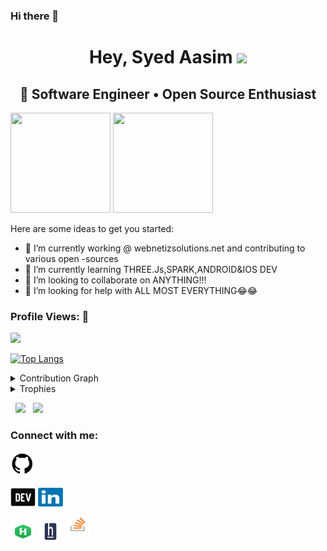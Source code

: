 ### Hi there 👋
<h1 align="center">Hey, Syed Aasim <img src="https://raw.githubusercontent.com/aemmadi/aemmadi/master/wave.gif" width="30px"></h1> 
<h2 align="center"> 🚀 Software Engineer • Open Source Enthusiast </h2>


<!--**aasim-syed/aasim-syed** is a ✨ _special_ ✨ repository because its `README.md` (this file) appears on your GitHub profile.-->
 <img src="https://octodex.github.com/images/daftpunktocat-thomas.gif" height="160px" width="160px"> <img src="https://octodex.github.com/images/daftpunktocat-guy.gif" height="160px" width="160px">

Here are some ideas to get you started:

- 🔭 I’m currently working @ webnetizsolutions.net and contributing to various open -sources
- 🌱 I’m currently learning THREE.Js,SPARK,ANDROID&IOS DEV
- 👯 I’m looking to collaborate on ANYTHING!!!
- 🤔 I’m looking for help with ALL MOST EVERYTHING😂😂

<h3 align="left">Profile Views: 🧐</h3>
<img width="20%" src="https://profile-counter.glitch.me/%7BGitHub-Profile%7D/count.svg" /> 

[![Top Langs](https://github-readme-stats.vercel.app/api/top-langs/?username=aasim-syed&theme=chartreuse-dark)](https://github.com/anuraghazra/github-readme-stats)
  
<details><summary>Contribution Graph</summary>
<p align="left">
<img width="90%" src="https://activity-graph.herokuapp.com/graph?username=aasim-syed&theme=chartreuse-dark&no-frame=true" /></p>
</details>

  
<details><summary>Trophies</summary>
<p align="left">
<img width=900 src="https://github-profile-trophy.vercel.app/?username=aasim-syed&column=7&theme=gruvbox&no-frame=true"/>
</details>
  

<p align="left">
  <img width="48%" src="https://github-readme-stats.vercel.app/api?username=aasim-syed&show_icons=true&theme=chartreuse-dark&count_private=true&include_all_commits=true" /> 
  <img width="48%" src="https://github-readme-streak-stats.herokuapp.com/?user=aasim-syed&theme=chartreuse-dark" />
</p>  

<h3 align="left">Connect with me:</h3>
<p align="left">
<a href="https://github.com/" target="_blank"> <img src="Images/Github.png" alt="GitHub" width="40" height="40"/>

<a href="https://dev.to/aasimsyed" target="blank"><img align="center" src="Images/dev.jpg" alt="Dev" height="30" width="40" /></a>
<a href="http://www.linkedin.com/in/syed-aasim" target="blank"><img align="center" src="Images/LinkedIn_logo_initials.png" alt="LinkedIn" height="30" width="40" /></a>


<a href="https://www.hackerrank.com/syedaasim133" target="blank"><img align="center" src="Images/HR.png" alt="Hacker Rank" height="30" width="40" /></a>
<a href="https://www.hackerearth.com/@syedaasim133_cs" target="blank"><img align="center" src="Images/hackerearth.png" alt="Hacker Earth" height="30" width="40" /></a>
<a href="https://stackoverflow.com/users/12279947/syed-aasim" target="blank"><img src="Images/Stack_Overflow_icon.svg.png" alt="Stack Overflow" height="30" width="40"></a>
</p>

